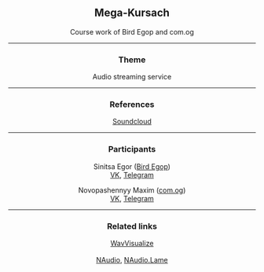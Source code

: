 <h2 align="center">
  <strong>Mega-Kursach</strong>
</h2>

<p align="center">
  Course work of Bird Egop and com.og
</p>

---

<h3 align="center">
  <strong>Theme</strong>
</h3>

<p align="center">
  Audio streaming service
</p>

---

<h3 align="center">
  <strong>References</strong>
</h3>

<p align="center">
  <a href="https://soundcloud.com">Soundcloud</a>  
</p>

---

<h3 align="center">
  <strong>Participants</strong>
</h3>

<span align="center">
<p>
  Sinitsa Egor (<a href="https://github.com/sampletext32">Bird Egop</a>) <br/> <a href="https://vk.com/bird_egop">VK</a>, <a href="https://tele.click/bird_egop">Telegram</a>
</p>

<p>
  Novopashennyy Maxim (<a href="https://github.com/comougi">com.og</a>) <br/> <a href="https://vk.com/bbgoldg">VK</a>, <a href="https://tele.click/goldgbb">Telegram</a>
</p>
</span>

---

<h3 align="center">
  <strong>Related links</strong>
</h3>

<p align="center">
  <a href="https://github.com/sampletext32/WavVisualize">WavVisualize</a> <br/><br/>
  <a href="https://github.com/naudio/NAudio">NAudio</a>, <a href="https://github.com/Corey-M/NAudio.Lame">NAudio.Lame</a>
</p>
